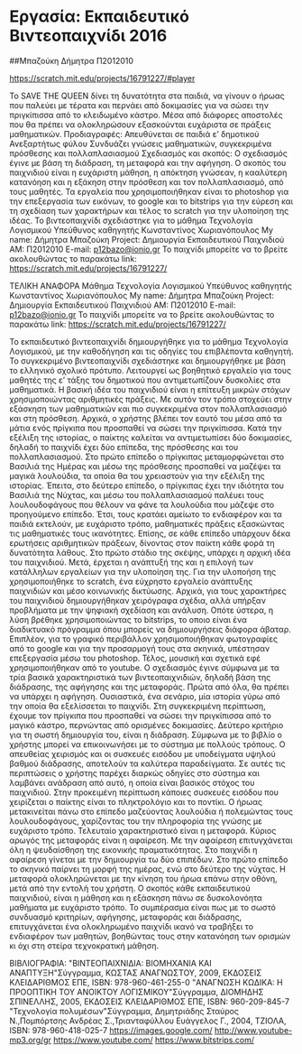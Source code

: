 # Εργασία: Εκπαιδευτικό Βιντεοπαιχνίδι 2016

##Μπαζούκη Δήμητρα Π2012010

https://scratch.mit.edu/projects/16791227/#player


Το SAVE THE QUEEN δίνει τη δυνατότητα στα παιδιά, να γίνουν ο ήρωας που παλεύει με τέρατα και περνάει από δοκιμασίες για να σώσει την πριγκίπισσα από το κλειδωμένο κάστρο. Μέσα από διάφορες αποστολές που θα πρέπει να ολοκληρώσουν εξασκούνται ευχάριστα σε πράξεις μαθηματικών.
Προδιαγραφές:
Απευθύνεται σε παιδιά ε’ δημοτικού
Ανεξαρτήτως φύλου
Συνδυάζει γνώσεις μαθηματικών, συγκεκριμένα πρόσθεσης και πολλαπλασιασμού
Σχεδιασμός και σκοπός:
Ο σχεδιασμός έγινε με βάση τη διάδραση, τη μεταφορά και την αφήγηση. Ο σκοπός του παιχνιδιού είναι η ευχάριστη μάθηση, η απόκτηση γνώσεαν, η κααλύτερη κατανόηση και η εξάκηση στην πρόσθεση και τον πολλαπλασιασμό, από τους μαθητές.
Τα εργαλεία που χρησιμοποιήθηκαν είναι το photoshop για την επεξεργασία των εικόνων, το google και το bitstrips για την εύρεση και τη σχεδίαση των χαρακτήρων και τέλος το scratch για την υλοποίηση της ιδέας.
Το βιντεοπαιχνίδι σχεδιάστηκε για το μάθημα Τεχνολογία Λογισμικού
Υπεύθυνος καθηγητής Κωνσταντίνος Χωριανόπουλος
My name: Δήμητρα Μπαζούκη
Project: Δημιουργία Εκπαιδευτικού Παιχνιδιού
AM: Π2012010
E-mail: p12bazo@ionio.gr
Το παιχνίδι μπορείτε να το βρείτε ακολουθώντας το παρακάτω link:
https://scratch.mit.edu/projects/16791227/ 







ΤΕΛΙΚΗ ΑΝΑΦΟΡΑ
Μάθημα Τεχνολογία Λογισμικού
Υπεύθυνος καθηγητής Κωνσταντίνος Χωριανόπουλος
My name: Δήμητρα Μπαζούκη
Project: Δημιουργία Εκπαιδευτικού Παιχνιδιού
AM: Π2012010
E-mail: p12bazo@ionio.gr
Το παιχνίδι μπορείτε να το βρείτε ακολουθώντας το παρακάτω link:
https://scratch.mit.edu/projects/16791227/ 


Το εκπαιδευτικό βιντεοπαιχνίδι δημιουργήθηκε για το μάθημα Τεχνολογία Λογισμικού, με την καθοδήγηση και τις οδηγίες του επιβλέποντα καθηγητή. Το συγκεκριμένο βιντεοπαιχνίδι σχεδιάστηκε και δημιουργήθηκε με βάση το ελληνικό σχολικό πρότυπο. Λειτουργεί ως βοηθητικό εργαλείο για τους μαθητές της ε’ τάξης του δημοτικού που αντιμετωπίζουν δυσκολίες στα μαθηματικά. 
Η βασική ιδέα του παιχνιδιού είναι η επίτευξη μικρών στόχων χρησιμοποιώντας αριθμητικές πράξεις. Με αυτόν τον τρόπο στοχεύει στην εξάσκηση των μαθηματικών και πιο συγκεκριμένα στον πολλαπλασιασμό και στη πρόσθεση. Αρχικά, ο χρήστης βλέπει τον εαυτό του μέσα από τα μάτια ενός πρίγκιπα που προσπαθεί να σώσει την πριγκίπισσα. Κατά την εξέλιξη της ιστορίας, ο παίκτης καλείται να αντιμετωπίσει δύο δοκιμασίες, δηλαδή το παιχνίδι έχει δύο επίπεδα, της πρόσθεσης και του πολλαπλασιασμού. Στο πρώτο επίπεδο ο πρίγκιπας μεταμορφώνεται στο Βασιλιά της Ημέρας και μέσω της πρόσθεσης προσπαθεί να μαζέψει τα μαγικά λουλούδια, τα οποία θα του χρειαστούν για την εξέλιξη της ιστορίας. Έπειτα, στο δεύτερο επίπεδο, ο πρίγκιπας έχει την ιδιότητα του Βασιλιά της Νύχτας, και μέσω του πολλαπλασιασμού παλέυει τους λουλουδοφάγους που θέλουν να φάνε τα λουλούδια που μάζεψε στο προηγούμενο επίπεδο. Έτσι, τους κρατάει αμείωτο το ενδιαφέρον και τα παιδιά εκτελούν, με ευχάριστο τρόπο, μαθηματικές πράξεις εξασκώντας τις μαθηματικές τους ικανότητες. Επίσης, σε κάθε επίπεδο υπάρχουν δέκα ερωτήσεις αριθμητικών πράξεων, δίνοντας στον παίκτη κάθε φορά τη δυνατότητα λάθους.
	Στο πρώτο στάδιο της σκέψης, υπάρχει η αρχική ιδέα του παιχνιδιού. Μετά, έρχεται η ανάπτυξή της και η επιλογή των κατάλληλων εργαλείων για την υλοποίηση της. Για την υλοποήση της χρησιμοποιήθηκε το scratch, ένα εύχρηστο εργαλείο ανάπτυξης παιχνιδιών και μέσο κοινωνικής δικτύωσης.
	Αρχικά, για τους χαρακτήρες του παιχνιδιού δημιουργήθηκαν χειρόγραφα σχέδια, αλλά υπήρξαν προβλήματα με την ψηφιακή σχεδίαση και ανάλυση. Οπότε ύστερα, η λύση βρέθηκε χρησιμοποιώντας το bitstrips, το οποιο είναι ένα διαδικτυακό πρόγραμμα όπου μπορείς να δημιουργήσεις διάφορα άβαταρ. Επιπλέον, για το γραφικό περιβάλλον χρησιμοποιήθηκαν φωτογραφίες από το google και για την προσαρμογή τους στα σκηνικά, υπέστησαν επεξεργασία μέσω του photoshop. Τέλος, μουσική και σχετικά εφέ χρησιμοποιήθηκαν από το youtube.
	Ο σχεδιασμός έγινε σύμφωνα με τα τρία βασικά χαρακτηριστικά των βιντεοπαιχνιδιών, δηλαδή βάση της διάδρασης, της αφήγησης και της μεταφοράς. Πρώτα από όλα, θα πρέπει να υπάρχει η αφήγηση. Ουσιαστικά, ένα σενάριο, μία ιστορία γύρω από την οποία θα εξελίσσεται το παιχνίδι. Στη συγκεκριμένη περίπτωση, έχουμε τον πρίγκιπα  που προσπαθεί να σώσει την πριγκίπισσα από το μαγικό κάστρο, περνώντας από ορισμένες δοκιμασίες. 
	Δεύτερο κριτήριο για τη σωστή δημιουργία του, είναι η διάδραση. Σύμφωνα με το βιβλίο ο χρήστης μπορεί να επικοινωνήσει με το σύστημα με πολλούς τρόπους. Ο απευθείας χειρισμός και οι συσκευές εισόδου με υποδείγματα υψηλού βαθμού διάδρασης, αποτελούν τα καλύτερα παραδείγματα. Σε αυτές τις περιπτώσεις ο χρήστης παρέχει διαρκώς οδηγίες στο σύστημα και λαμβάνει ανάδραση από αυτό, η οποία είναι βασικός στόχος του παιχνιδιού. Στην προκειμένη περίπτωση κάποιες συσκευές εισόδου που χειρίζεται ο παίκτης είναι το πληκτρολόγιο και το ποντίκι. Ο ήρωας μετακινείται πάνω στο επίπεδο μαζεύοντας λουλούδια ή πολεμώντας τους λουλουδοφάγους, χαρίζοντας του την πληροφορία της γνώσης με ευχάριστο τρόπο.
	Τελευταίο χαρακτηριστικό είναι η μεταφορά. Κύριος αρωγός της μεταφοράς είναι η αφαίρεση. Με την αφαίρεση επιτυγχάνεται όλη η ψευδαίσθηση της εικονικής πραματικότητας. Στο παιχνίδι η αφαίρεση γίνεται με την δημιουργία τω δύο επιπέδων. Στο πρώτο επίπεδο το σκηνικό παίρνει τη μορφή της ημέρας, ενώ στο δεύτερο της νύχτας. Η μεταφορά ολοκληρώνεται με την κίνηση του ήρωα επάνω στην οθόνη, μετά από την εντολή του χρήστη.
	Ο σκοπός κάθε εκπαιδευτικού παιχνιδιού, είναι η μάθηση και η εξάσκηση πάνω σε δυσκολονόητα μαθήματα με ευχάριστο τρόπο. Το συμπέρασμα είναι πως με το σωστό συνδυασμό κριτηρίων, αφήγησης, μεταφοράς και διάδρασης, επιτυγχάνεται ένα ολοκληρωμένο παιχνίδι ικανό να τραβήξει το ενδιαφέρον των μαθητών, βοηθώντας τους στην κατανόηση των ορισμών κι όχι στη στείρα τεχνοκρατική μάθηση.
  
ΒΙΒΛΙΟΓΡΑΦΙΑ:
"ΒΙΝΤΕΟΠΑΙΧΝΙΔΙΑ: ΒΙΟΜΗΧΑΝΙΑ ΚΑΙ ΑΝΑΠΤΥΞΗ"Σύγγραμμα, ΚΩΣΤΑΣ ΑΝΑΓΝΩΣΤΟΥ, 2009, ΕΚΔΟΣΕΙΣ ΚΛΕΙΔΑΡΙΘΜΟΣ ΕΠΕ, ISBN: 978-960-461-255-0
"ΑΝΑΓΝΩΣΗ ΚΩΔΙΚΑ: Η ΠΡΟΟΠΤΙΚΗ ΤΟΥ ΑΝΟΙΚΤΟΥ ΛΟΓΙΣΜΙΚΟΥ"Σύγγραμμα, ΔΙΟΜΗΔΗΣ ΣΠΙΝΕΛΛΗΣ, 2005, ΕΚΔΟΣΕΙΣ ΚΛΕΙΔΑΡΙΘΜΟΣ ΕΠΕ, ISBN: 960-209-845-7
"Τεχνολογία πολυμέσων"Σύγγραμμα, Δημητριάδης Σταύρος Ν.,Πομπόρτσης Ανδρέας Σ.,Τριανταφύλλου Ευάγγελος Γ., 2004, ΤΖΙΟΛΑ, ISBN: 978-960-418-025-7
https://images.google.com/
http://www.youtube-mp3.org/gr
https://www.youtube.com/
https://www.bitstrips.com/
